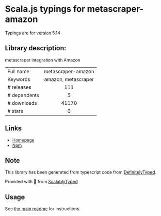 
# Scala.js typings for metascraper-amazon

Typings are for version 5.14

## Library description:
metascraper integration with Amazon

|                    |                 |
| ------------------ | :-------------: |
| Full name          | metascraper-amazon |
| Keywords           | amazon, metascraper |
| # releases         | 111 |
| # dependents       | 5 |
| # downloads        | 41170 |
| # stars            | 0 |

## Links
- [Homepage](https://nicedoc.io/microlinkhq/metascraper/packages/metascraper-amazon)
- [Npm](https://www.npmjs.com/package/metascraper-amazon)
    


## Note
This library has been generated from typescript code from [DefinitelyTyped](https://definitelytyped.org).

Provided with :purple_heart: from [ScalablyTyped](https://github.com/oyvindberg/ScalablyTyped)

## Usage
See [the main readme](../../readme.md) for instructions.


